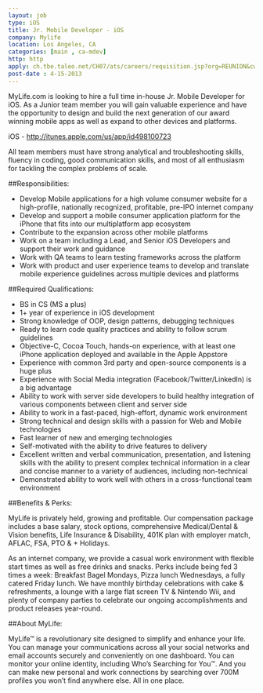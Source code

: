 ```yaml
---
layout: job
type: iOS
title: Jr. Mobile Developer - iOS
company: Mylife
location: Los Angeles, CA
categories: [main , ca-mdev]
http: http
apply: ch.tbe.taleo.net/CH07/ats/careers/requisition.jsp?org=REUNION&cws=1&rid=383
post-date : 4-15-2013
---
```


MyLife.com is looking to hire a full time in-house Jr. Mobile Developer for iOS. As a Junior team member you will gain valuable experience and have the opportunity to design and build the next generation of our award winning mobile apps as well as expand to other devices and platforms.

iOS - <http://itunes.apple.com/us/app/id498100723>

All team members must have strong analytical and troubleshooting skills, fluency in coding, good communication skills, and most of all enthusiasm for tackling the complex problems of scale.

##Responsibilities:

* Develop Mobile applications for a high volume consumer website for a high-profile, nationally recognized, profitable, pre-IPO internet company
* Develop and support a mobile consumer application platform for the iPhone that fits into our multiplatform app ecosystem
* Contribute to the expansion across other mobile platforms
* Work on a team including a Lead, and Senior iOS Developers and support their work and guidance
* Work with QA teams to learn testing frameworks across the platform
* Work with product and user experience teams to develop and translate mobile experience guidelines across multiple devices and platforms

##Required Qualifications:

* BS in CS (MS a plus)
* 1+ year of experience in iOS development
* Strong knowledge of OOP, design patterns, debugging techniques
* Ready to learn code quality practices and ability to follow scrum guidelines
* Objective-C, Cocoa Touch, hands-on experience, with at least one iPhone application deployed and available in the Apple Appstore
* Experience with common 3rd party and open-source components is a huge plus
* Experience with Social Media integration (Facebook/Twitter/LinkedIn) is a big advantage
* Ability to work with server side developers to build healthy integration of various components between client and server side
* Ability to work in a fast-paced, high-effort, dynamic work environment
* Strong technical and design skills with a passion for Web and Mobile technologies
* Fast learner of new and emerging technologies
* Self-motivated with the ability to drive features to delivery
* Excellent written and verbal communication, presentation, and listening skills with the ability to present complex technical information in a clear and concise manner to a variety of audiences, including non-technical
* Demonstrated ability to work well with others in a cross-functional team environment

##Benefits & Perks:

MyLife is privately held, growing and profitable. Our compensation package includes a base salary, stock options, comprehensive Medical/Dental & Vision benefits, Life Insurance & Disability, 401K plan with employer match, AFLAC, FSA, PTO & + Holidays.

As an internet company, we provide a casual work environment with flexible start times as well as free drinks and snacks. Perks include being fed 3 times a week: Breakfast Bagel Mondays, Pizza lunch Wednesdays, a fully catered Friday lunch. We have monthly birthday celebrations with cake & refreshments, a lounge with a large flat screen TV & Nintendo Wii, and plenty of company parties to celebrate our ongoing accomplishments and product releases year-round.

##About MyLife:

MyLife™ is a revolutionary site designed to simplify and enhance your life. You can manage your communications across all your social networks and email accounts securely and conveniently on one dashboard. You can monitor your online identity, including Who’s Searching for You™. And you can make new personal and work connections by searching over 700M profiles you won’t find anywhere else. All in one place.